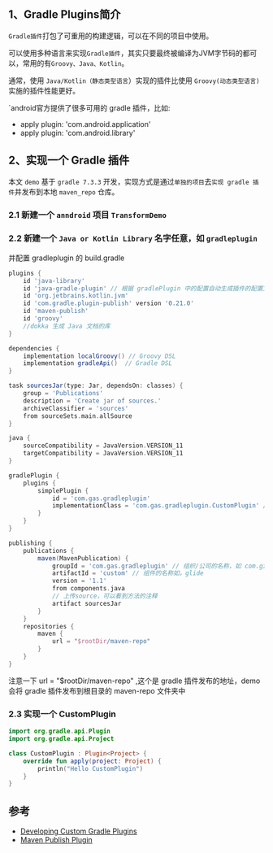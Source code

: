 ## 1、Gradle Plugins简介 

`Gradle插件`打包了可重用的构建逻辑，可以在不同的项目中使用。

可以使用多种语言来实现`Gradle插件`，其实只要最终被编译为JVM字节码的都可以，常用的有`Groovy、Java、Kotlin`。

通常，使用 `Java/Kotlin（静态类型语言`）实现的插件比使用 `Groovy(动态类型语言)` 实施的插件性能更好。

`android官方提供了很多可用的 gradle 插件，比如:
- apply plugin: 'com.android.application'
- apply plugin: 'com.android.library'

## 2、实现一个 Gradle 插件

本文 `demo` 基于 `gradle 7.3.3` 开发，实现方式是通过`单独的项目`去`实现 gradle 插件`并发布到本地 `maven_repo` 仓库。

### 2.1 新建一个 `anndroid` 项目 `TransformDemo` 
### 2.2 新建一个 `Java or Kotlin Library` 名字任意，如 `gradleplugin` 
并配置 gradleplugin 的 build.gradle 

```groovy
plugins {
    id 'java-library'
    id 'java-gradle-plugin' // 根据 gradlePlugin 中的配置自动生成插件的配置文件
    id 'org.jetbrains.kotlin.jvm'
    id 'com.gradle.plugin-publish' version '0.21.0'
    id 'maven-publish'
    id 'groovy'
    //dokka 生成 Java 文档的库
}

dependencies {
    implementation localGroovy() // Groovy DSL
    implementation gradleApi()  // Gradle DSL
}

task sourcesJar(type: Jar, dependsOn: classes) {
    group = 'Publications'
    description = 'Create jar of sources.'
    archiveClassifier = 'sources'
    from sourceSets.main.allSource
}

java {
    sourceCompatibility = JavaVersion.VERSION_11
    targetCompatibility = JavaVersion.VERSION_11
}

gradlePlugin {
    plugins {
        simplePlugin {
            id = 'com.gas.gradleplugin'
            implementationClass = 'com.gas.gradleplugin.CustomPlugin' // 自定义的 Plugin<Project> 
        }
    }
}

publishing {
    publications {
        maven(MavenPublication) {
            groupId = 'com.gas.gradleplugin' // 组织/公司的名称，如 com.github.bumptech.glide
            artifactId = 'custom' // 组件的名称如，glide
            version = '1.1'
            from components.java
            // 上传source，可以看到方法的注释
            artifact sourcesJar
        }
    }
    repositories {
        maven {
            url = "$rootDir/maven-repo"  
        }
    }
}
```
注意一下 url = "$rootDir/maven-repo" ,这个是 gradle 插件发布的地址，demo 会将 gradle 插件发布到根目录的 maven-repo 文件夹中

### 2.3 实现一个 CustomPlugin

```kotlin
import org.gradle.api.Plugin
import org.gradle.api.Project

class CustomPlugin : Plugin<Project> {
    override fun apply(project: Project) {
        println("Hello CustomPlugin")
    }
}
```
## 参考

- [Developing Custom Gradle Plugins](https://docs.gradle.org/current/userguide/custom_plugins.html)
- [Maven Publish Plugin](https://docs.gradle.org/current/userguide/publishing_maven.html#publishing_maven:tasks)
